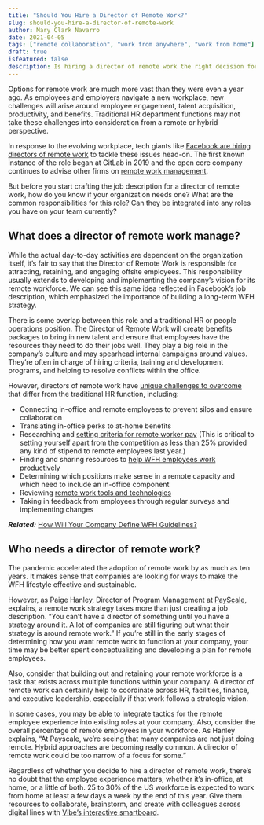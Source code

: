 ```yaml
---
title: "Should You Hire a Director of Remote Work?"
slug: should-you-hire-a-director-of-remote-work
author: Mary Clark Navarro
date: 2021-04-05
tags: ["remote collaboration", "work from anywhere", "work from home"]
draft: true
isfeatured: false
description: Is hiring a director of remote work the right decision for your company? That all depends.
---
```




Options for remote work are much more vast than they were even a year ago. As employees and employers navigate a new workplace, new challenges will arise around employee engagement, talent acquisition, productivity, and benefits. Traditional HR department functions may not take these challenges into consideration from a remote or hybrid perspective.

In response to the evolving workplace, tech giants like [Facebook are hiring directors of remote work](https://www.fastcompany.com/90573992/more-companies-are-hiring-a-director-of-remote-work) to tackle these issues head-on. The first known instance of the role began at GitLab in 2019 and the open core company continues to advise other firms on [remote work management](https://about.gitlab.com/company/culture/all-remote/being-a-great-remote-manager/).

But before you start crafting the job description for a director of remote work, how do you know if your organization needs one? What are the common responsibilities for this role? Can they be integrated into any roles you have on your team currently? 

## What does a director of remote work manage?

While the actual day-to-day activities are dependent on the organization itself, it’s fair to say that the Director of Remote Work is responsible for attracting, retaining, and engaging offsite employees. This responsibility usually extends to developing and implementing the company’s vision for its remote workforce. We can see this same idea reflected in Facebook’s job description, which emphasized the importance of building a long-term WFH strategy.

There is some overlap between this role and a traditional HR or people operations position. The Director of Remote Work will create benefits packages to bring in new talent and ensure that employees have the resources they need to do their jobs well. They play a big role in the company’s culture and may spearhead internal campaigns around values. They’re often in charge of hiring criteria, training and development programs, and helping to resolve conflicts within the office.

However, directors of remote work have [unique challenges to overcome](https://vibe.us/blog/challenges-of-working-from-home-and-how-to-overcome-them/) that differ from the traditional HR function, including:

- Connecting in-office and remote employees to prevent silos and ensure collaboration
- Translating in-office perks to at-home benefits
- Researching and [setting criteria for remote worker pay](https://www.payscale.com/content/whitepaper/Remote-Work-Pay-Strategy.pdf) (This is critical to setting yourself apart from the competition as less than 25% provided any kind of stipend to remote employees last year.)
- Finding and sharing resources to [help WFH employees work productively](https://vibe.us/blog/the-biggest-threat-to-productivity-is-work-about-work-heres-how-to-fix-it/)
- Determining which positions make sense in a remote capacity and which need to include an in-office component
- Reviewing [remote work tools and technologies](https://vibe.us/blog/remote-collaboration-tools-for-your-business-needs/)
- Taking in feedback from employees through regular surveys and implementing changes


***Related:*** [How Will Your Company Define WFH Guidelines?](https://vibe.us/blog/how-will-your-company-define-wfh-guidelines/)

## Who needs a director of remote work?

The pandemic accelerated the adoption of remote work by as much as ten years. It makes sense that companies are looking for ways to make the WFH lifestyle effective and sustainable.

However, as Paige Hanley, Director of Program Management at [PayScale](https://www.payscale.com/), explains, a remote work strategy takes more than just creating a job description. “You can’t have a director of something until you have a strategy around it. A lot of companies are still figuring out what their strategy is around remote work.” If you’re still in the early stages of determining how you want remote work to function at your company, your time may be better spent conceptualizing and developing a plan for remote employees.

Also, consider that building out and retaining your remote workforce is a task that exists across multiple functions within your company. A director of remote work can certainly help to coordinate across HR, facilities, finance, and executive leadership, especially if that work follows a strategic vision.

In some cases, you may be able to integrate tactics for the remote employee experience into existing roles at your company. Also, consider the overall percentage of remote employees in your workforce. As Hanley explains, “At Payscale, we’re seeing that many companies are not just doing remote. Hybrid approaches are becoming really common. A director of remote work could be too narrow of a focus for some.”

Regardless of whether you decide to hire a director of remote work, there’s no doubt that the employee experience matters, whether it’s in-office, at home, or a little of both. 25 to 30% of the US workforce is expected to work from home at least a few days a week by the end of this year. Give them resources to collaborate, brainstorm, and create with colleagues across digital lines with [Vibe’s interactive smartboard](https://vibe.us/demo/).
